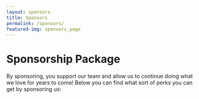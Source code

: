 ```yaml
---
layout: sponsors
title: Sponsors
permalink: /sponsors/
featured-img: sponsors_page
---
```


# Sponsorship Package
By sponsoring, you support our team and allow us to continue doing what we love for years to come!
Below you can find what sort of perks you can get by sponsoring us:


  
